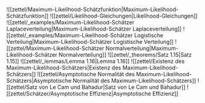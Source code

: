 ![[zettel/Maximum-Likelihood-Schätzfunktion|Maximum-Likelihood-Schätzfunktion]]
![[zettel/Likelihood-Gleichungen|Likelihood-Gleichungen]]
![[zettel/_examples/Maximum-Likelihood-Schätzer Laplaceverteilung|Maximum-Likelihood-Schätzer Laplaceverteilung]]
![[zettel/_examples/Maximum-Likelihood-Schätzer Logistische Verteilung|Maximum-Likelihood-Schätzer Logistische Verteilung]]
![[zettel/Maximum-Likelihood-Schätzer Normalverteilung|Maximum-Likelihood-Schätzer Normalverteilung]]
![[zettel/_theorems/Satz 1.15|Satz 1.15]]
![[zettel/_lemmas/Lemma 1.16|Lemma 1.16]]
![[zettel/Existenz des Maximum-Likelihood-Schätzers|Existenz des Maximum-Likelihood-Schätzers]]
![[zettel/Asymptotische Normalität des Maximum-Likelihood-Schätzers|Asymptotische Normalität des Maximum-Likelihood-Schätzers]]
![[zettel/Satz von Le Cam und Bahadur|Satz von Le Cam und Bahadur]]
![[zettel/Schätzer/Asymptotische Effizienz|Asymptotische Effizienz]]
